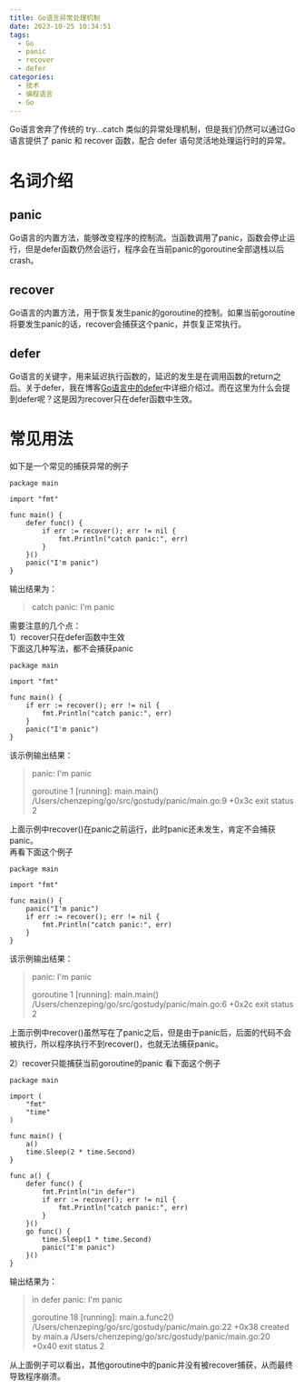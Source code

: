 ```yaml
---
title: Go语言异常处理机制
date: 2023-10-25 10:34:51
tags:
  - Go
  - panic
  - recover
  - defer
categories:
  - 技术
  - 编程语言
  - Go
---
```

Go语言舍弃了传统的 try...catch 类似的异常处理机制，但是我们仍然可以通过Go语言提供了 panic 和 recover 函数，配合 defer 语句灵活地处理运行时的异常。  
# 名词介绍
## panic
Go语言的内置方法，能够改变程序的控制流。当函数调用了panic，函数会停止运行，但是defer函数仍然会运行，程序会在当前panic的goroutine全部退栈以后crash。
## recover
Go语言的内置方法，用于恢复发生panic的goroutine的控制。如果当前goroutine将要发生panic的话，recover会捕获这个panic，并恢复正常执行。
## defer
Go语言的关键字，用来延迟执行函数的，延迟的发生是在调用函数的return之后。关于defer，我在博客[Go语言中的defer](/article/golang-defer)中详细介绍过。而在这里为什么会提到defer呢？这是因为recover只在defer函数中生效。
# 常见用法
如下是一个常见的捕获异常的例子
```
package main

import "fmt"

func main() {
    defer func() {
        if err := recover(); err != nil {
            fmt.Println("catch panic:", err)
        }
    }()
    panic("I'm panic")
}
```
输出结果为：
>catch panic: I'm panic

需要注意的几个点：  
1）recover只在defer函数中生效  
下面这几种写法，都不会捕获panic
```
package main

import "fmt"

func main() {
    if err := recover(); err != nil {
        fmt.Println("catch panic:", err)
    }
    panic("I'm panic")
}
```
该示例输出结果：
>panic: I'm panic
>
>goroutine 1 [running]:
>main.main()
>        /Users/chenzeping/go/src/gostudy/panic/main.go:9 +0x3c
>exit status 2

上面示例中recover()在panic之前运行，此时panic还未发生，肯定不会捕获panic。  
再看下面这个例子
```
package main

import "fmt"

func main() {
    panic("I'm panic")
    if err := recover(); err != nil {
        fmt.Println("catch panic:", err)
    }
}
```
该示例输出结果：
>panic: I'm panic
>
>goroutine 1 [running]:
>main.main()
>        /Users/chenzeping/go/src/gostudy/panic/main.go:6 +0x2c
>exit status 2

上面示例中recover()虽然写在了panic之后，但是由于panic后，后面的代码不会被执行，所以程序执行不到recover()，也就无法捕获panic。  

2）recover只能捕获当前goroutine的panic
看下面这个例子
```
package main

import (
    "fmt"
    "time"
)

func main() {
    a()
    time.Sleep(2 * time.Second)
}

func a() {
    defer func() {
        fmt.Println("in defer")
        if err := recover(); err != nil {
            fmt.Println("catch panic:", err)
        }
    }()
    go func() {
        time.Sleep(1 * time.Second)
        panic("I'm panic")
    }()
}
```
输出结果为：
>in defer
>panic: I'm panic
>
>goroutine 18 [running]:
>main.a.func2()
>        /Users/chenzeping/go/src/gostudy/panic/main.go:22 +0x38
>created by main.a
>        /Users/chenzeping/go/src/gostudy/panic/main.go:20 +0x40
>exit status 2

从上面例子可以看出，其他goroutine中的panic并没有被recover捕获，从而最终导致程序崩溃。
